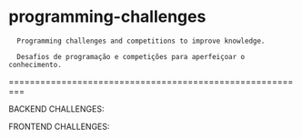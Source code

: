 # programming-challenges

      Programming challenges and competitions to improve knowledge.
      
      Desafios de programação e competições para aperfeiçoar o conhecimento.
      

=========================================================

BACKEND CHALLENGES: 

FRONTEND CHALLENGES: 


